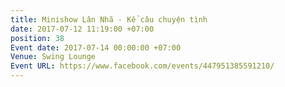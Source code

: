 ```yaml
---
title: Minishow Lân Nhã - Kể câu chuyện tình
date: 2017-07-12 11:19:00 +07:00
position: 38
Event date: 2017-07-14 00:00:00 +07:00
Venue: Swing Lounge
Event URL: https://www.facebook.com/events/447951385591210/
---
```


